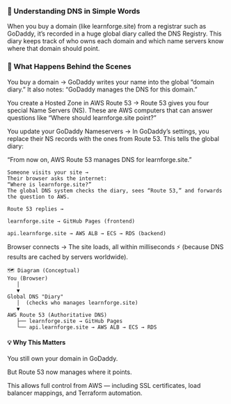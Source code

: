 

### 📘 Understanding DNS in Simple Words

When you buy a domain (like learnforge.site) from a registrar such as GoDaddy, it’s recorded in a huge global diary called the DNS Registry.
This diary keeps track of who owns each domain and which name servers know where that domain should point.

### 🧠 What Happens Behind the Scenes

You buy a domain → GoDaddy writes your name into the global “domain diary.”
It also notes: “GoDaddy manages the DNS for this domain.”

You create a Hosted Zone in AWS Route 53 → Route 53 gives you four special Name Servers (NS).
These are AWS computers that can answer questions like
“Where should learnforge.site point?”

You update your GoDaddy Nameservers → In GoDaddy’s settings, you replace their NS records with the ones from Route 53.
This tells the global diary:

“From now on, AWS Route 53 manages DNS for learnforge.site.”
```
Someone visits your site →
Their browser asks the internet:
“Where is learnforge.site?”
The global DNS system checks the diary, sees “Route 53,” and forwards the question to AWS.

Route 53 replies →

learnforge.site → GitHub Pages (frontend)

api.learnforge.site → AWS ALB → ECS → RDS (backend)
```
Browser connects → The site loads, all within milliseconds ⚡
(because DNS results are cached by servers worldwide).
```
🗺️ Diagram (Conceptual)
You (Browser)
   │
   ▼
Global DNS "Diary"
   │  (checks who manages learnforge.site)
   ▼
AWS Route 53 (Authoritative DNS)
   ├── learnforge.site → GitHub Pages
   └── api.learnforge.site → AWS ALB → ECS → RDS
```
#### 💡 Why This Matters

You still own your domain in GoDaddy.

But Route 53 now manages where it points.

This allows full control from AWS — including SSL certificates, load balancer mappings, and Terraform automation.